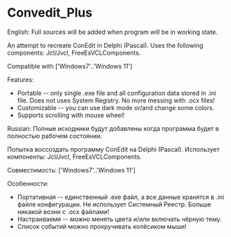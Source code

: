 # Convedit_Plus

English:
Full sources will be added when program will be in working state.

An attempt to recreate ConEdit in Delphi (Pascal). 
Uses the following components: Jcl/Jvcl, FreeEsVCLComponents.

Compatible with ['Windows7'..'Windows 11']

Features:
* Portable -- only single .exe file and all configuration data stored in .ini file. Does not uses System Registry. No more messing with .ocx files!
* Customizable -- you can use dark mode or/and change some colors.
* Supports scrolling with mouse wheel!




Russian:
Полные исходники будут добавлены  когда программа будет в полностью рабочем состоянии.

Попытка воссоздать программу ConEdit на Delphi (Pascal).
Использует компоненты: Jcl/Jvcl, FreeEsVCLComponents.

Совместимость: ['Windows7'..'Windows 11']

Особенности:
* Портативная -- единственный .exe файл, а все данные хранятся в .ini файле конфигурации. Не использует Системный Реестр. Больше никакой возни с .ocx файлами!
* Настраиваемя -- можно менять цвета и/или включать чёрную тему.
* Список событий можно прокручивать колёсиком мыши!

